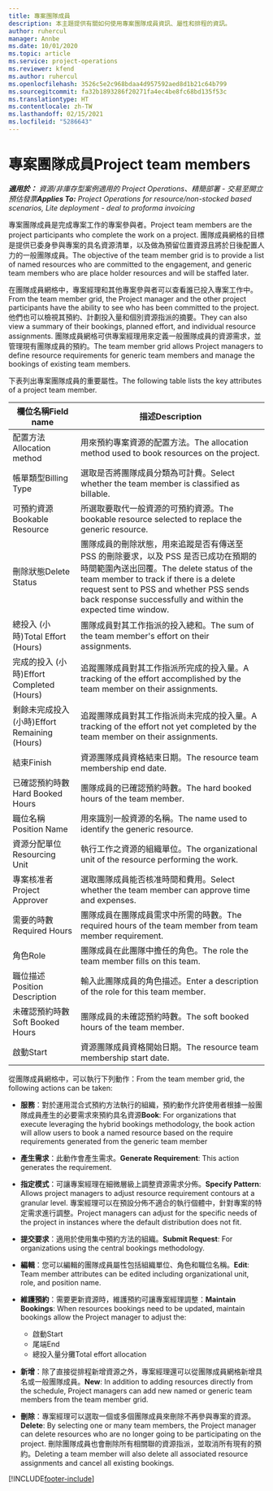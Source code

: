 ```yaml
---
title: 專案團隊成員
description: 本主題提供有關如何使用專案團隊成員資訊、屬性和排程的資訊。
author: ruhercul
manager: Annbe
ms.date: 10/01/2020
ms.topic: article
ms.service: project-operations
ms.reviewer: kfend
ms.author: ruhercul
ms.openlocfilehash: 3526c5e2c968bdaa4d957592aed8d1b21c64b799
ms.sourcegitcommit: fa32b1893286f20271fa4ec4be8fc68bd135f53c
ms.translationtype: HT
ms.contentlocale: zh-TW
ms.lasthandoff: 02/15/2021
ms.locfileid: "5286643"
---
```

# <a name="project-team-members"></a><span data-ttu-id="78b46-103">專案團隊成員</span><span class="sxs-lookup"><span data-stu-id="78b46-103">Project team members</span></span>

<span data-ttu-id="78b46-104">_**適用於：** 資源/非庫存型案例適用的 Project Operations、精簡部署 - 交易至開立預估發票_</span><span class="sxs-lookup"><span data-stu-id="78b46-104">_**Applies To:** Project Operations for resource/non-stocked based scenarios, Lite deployment - deal to proforma invoicing_</span></span>

<span data-ttu-id="78b46-105">專案團隊成員是完成專案工作的專案參與者。</span><span class="sxs-lookup"><span data-stu-id="78b46-105">Project team members are the project participants who complete the work on a project.</span></span> <span data-ttu-id="78b46-106">團隊成員網格的目標是提供已委身參與專案的具名資源清單，以及做為預留位置資源且將於日後配置人力的一般團隊成員。</span><span class="sxs-lookup"><span data-stu-id="78b46-106">The objective of the team member grid is to provide a list of named resources who are committed to the engagement, and generic team members who are place holder resources and will be staffed later.</span></span>

<span data-ttu-id="78b46-107">在團隊成員網格中，專案經理和其他專案參與者可以查看誰已投入專案工作中。</span><span class="sxs-lookup"><span data-stu-id="78b46-107">From the team member grid, the Project manager and the other project participants have the ability to see who has been committed to the project.</span></span> <span data-ttu-id="78b46-108">他們也可以檢視其預約、計劃投入量和個別資源指派的摘要。</span><span class="sxs-lookup"><span data-stu-id="78b46-108">They can also view a summary of their bookings, planned effort, and individual resource assignments.</span></span> <span data-ttu-id="78b46-109">團隊成員網格可供專案經理用來定義一般團隊成員的資源需求，並管理現有團隊成員的預約。</span><span class="sxs-lookup"><span data-stu-id="78b46-109">The team member grid allows Project managers to define resource requirements for generic team members and manage the bookings of existing team members.</span></span>

<span data-ttu-id="78b46-110">下表列出專案團隊成員的重要屬性。</span><span class="sxs-lookup"><span data-stu-id="78b46-110">The following table lists the key attributes of a project team member.</span></span>

| <span data-ttu-id="78b46-111">欄位名稱</span><span class="sxs-lookup"><span data-stu-id="78b46-111">Field name</span></span>          | <span data-ttu-id="78b46-112">描述</span><span class="sxs-lookup"><span data-stu-id="78b46-112">Description</span></span>                                                                                                                                                                  |
|--------------------------|-----------------------------------------------------------------------------------------------------------------------------------------------------------------------------------|
| <span data-ttu-id="78b46-113">配置方法</span><span class="sxs-lookup"><span data-stu-id="78b46-113">Allocation method</span></span>        | <span data-ttu-id="78b46-114">用來預約專案資源的配置方法。</span><span class="sxs-lookup"><span data-stu-id="78b46-114">The allocation method used to book resources on the project.</span></span>                                                                         |
| <span data-ttu-id="78b46-115">帳單類型</span><span class="sxs-lookup"><span data-stu-id="78b46-115">Billing Type</span></span>             | <span data-ttu-id="78b46-116">選取是否將團隊成員分類為可計費。</span><span class="sxs-lookup"><span data-stu-id="78b46-116">Select whether the team member is classified as billable.</span></span>                                                                                                                                       |
| <span data-ttu-id="78b46-117">可預約資源</span><span class="sxs-lookup"><span data-stu-id="78b46-117">Bookable Resource</span></span>        | <span data-ttu-id="78b46-118">所選取要取代一般資源的可預約資源。</span><span class="sxs-lookup"><span data-stu-id="78b46-118">The bookable resource selected to replace the generic resource.</span></span>                                                                                                                   |
| <span data-ttu-id="78b46-119">刪除狀態</span><span class="sxs-lookup"><span data-stu-id="78b46-119">Delete Status</span></span>            | <span data-ttu-id="78b46-120">團隊成員的刪除狀態，用來追蹤是否有傳送至 PSS 的刪除要求，以及 PSS 是否已成功在預期的時間範圍內送出回覆。</span><span class="sxs-lookup"><span data-stu-id="78b46-120">The delete status of the team member to track if there is a delete request sent to PSS and whether PSS sends back response successfully and within the expected time window.</span></span> |
| <span data-ttu-id="78b46-121">總投入 (小時)</span><span class="sxs-lookup"><span data-stu-id="78b46-121">Total Effort (Hours)</span></span>     | <span data-ttu-id="78b46-122">團隊成員對其工作指派的投入總和。</span><span class="sxs-lookup"><span data-stu-id="78b46-122">The sum of the team member's effort on their assignments.</span></span>                                                                                                                         |
| <span data-ttu-id="78b46-123">完成的投入 (小時)</span><span class="sxs-lookup"><span data-stu-id="78b46-123">Effort Completed (Hours)</span></span> | <span data-ttu-id="78b46-124">追蹤團隊成員對其工作指派所完成的投入量。</span><span class="sxs-lookup"><span data-stu-id="78b46-124">A tracking of the effort accomplished by the team member on their assignments.</span></span>                                                                                           |
| <span data-ttu-id="78b46-125">剩餘未完成投入 (小時)</span><span class="sxs-lookup"><span data-stu-id="78b46-125">Effort Remaining (Hours)</span></span> | <span data-ttu-id="78b46-126">追蹤團隊成員對其工作指派尚未完成的投入量。</span><span class="sxs-lookup"><span data-stu-id="78b46-126">A tracking of the effort not yet completed by the team member on their assignments.</span></span>                                                                                    |
| <span data-ttu-id="78b46-127">結束</span><span class="sxs-lookup"><span data-stu-id="78b46-127">Finish</span></span>                   | <span data-ttu-id="78b46-128">資源團隊成員資格結束日期。</span><span class="sxs-lookup"><span data-stu-id="78b46-128">The resource team membership end date.</span></span>                                                                                                                                            |
| <span data-ttu-id="78b46-129">已確認預約時數</span><span class="sxs-lookup"><span data-stu-id="78b46-129">Hard Booked Hours</span></span>        | <span data-ttu-id="78b46-130">團隊成員的已確認預約時數。</span><span class="sxs-lookup"><span data-stu-id="78b46-130">The hard booked hours of the team member.</span></span>                                                                                                                                                                |
| <span data-ttu-id="78b46-131">職位名稱</span><span class="sxs-lookup"><span data-stu-id="78b46-131">Position Name</span></span>            | <span data-ttu-id="78b46-132">用來識別一般資源的名稱。</span><span class="sxs-lookup"><span data-stu-id="78b46-132">The name used to identify the generic resource.</span></span>                                                                                                                                   |
| <span data-ttu-id="78b46-133">資源分配單位</span><span class="sxs-lookup"><span data-stu-id="78b46-133">Resourcing Unit</span></span>          | <span data-ttu-id="78b46-134">執行工作之資源的組織單位。</span><span class="sxs-lookup"><span data-stu-id="78b46-134">The organizational unit of the resource performing the work.</span></span>                                                                                                                      |
| <span data-ttu-id="78b46-135">專案核准者</span><span class="sxs-lookup"><span data-stu-id="78b46-135">Project Approver</span></span>         | <span data-ttu-id="78b46-136">選取團隊成員能否核准時間和費用。</span><span class="sxs-lookup"><span data-stu-id="78b46-136">Select whether the team member can approve time and expenses.</span></span>                                                                                                                     |
| <span data-ttu-id="78b46-137">需要的時數</span><span class="sxs-lookup"><span data-stu-id="78b46-137">Required Hours</span></span>           | <span data-ttu-id="78b46-138">團隊成員在團隊成員需求中所需的時數。</span><span class="sxs-lookup"><span data-stu-id="78b46-138">The required hours of the team member from team member requirement.</span></span>                                                                                                                       |
| <span data-ttu-id="78b46-139">角色</span><span class="sxs-lookup"><span data-stu-id="78b46-139">Role</span></span>                     | <span data-ttu-id="78b46-140">團隊成員在此團隊中擔任的角色。</span><span class="sxs-lookup"><span data-stu-id="78b46-140">The role the team member fills on this team.</span></span>                                                                                                                                |
| <span data-ttu-id="78b46-141">職位描述</span><span class="sxs-lookup"><span data-stu-id="78b46-141">Position Description</span></span>     | <span data-ttu-id="78b46-142">輸入此團隊成員的角色描述。</span><span class="sxs-lookup"><span data-stu-id="78b46-142">Enter a description of the role for this team member.</span></span>                                                                                                                             |
| <span data-ttu-id="78b46-143">未確認預約時數</span><span class="sxs-lookup"><span data-stu-id="78b46-143">Soft Booked Hours</span></span>        | <span data-ttu-id="78b46-144">團隊成員的未確認預約時數。</span><span class="sxs-lookup"><span data-stu-id="78b46-144">The soft booked hours of the team member.</span></span>                                                                                                                                                                 |
| <span data-ttu-id="78b46-145">啟動</span><span class="sxs-lookup"><span data-stu-id="78b46-145">Start</span></span>                    | <span data-ttu-id="78b46-146">資源團隊成員資格開始日期。</span><span class="sxs-lookup"><span data-stu-id="78b46-146">The resource team membership start date.</span></span>                                                                                                                                          |

<span data-ttu-id="78b46-147">從團隊成員網格中，可以執行下列動作：</span><span class="sxs-lookup"><span data-stu-id="78b46-147">From the team member grid, the following actions can be taken:</span></span>

- <span data-ttu-id="78b46-148">**服務**：對於運用混合式預約方法執行的組織，預約動作允許使用者根據一般團隊成員產生的必要需求來預約具名資源</span><span class="sxs-lookup"><span data-stu-id="78b46-148">**Book**: For organizations that execute leveraging the hybrid bookings methodology, the book action will allow users to book a named resource based on the require requirements generated from the generic team member</span></span>
- <span data-ttu-id="78b46-149">**產生需求**：此動作會產生需求。</span><span class="sxs-lookup"><span data-stu-id="78b46-149">**Generate Requirement**: This action generates the requirement.</span></span>
- <span data-ttu-id="78b46-150">**指定模式**：可讓專案經理在細微層級上調整資源需求分佈。</span><span class="sxs-lookup"><span data-stu-id="78b46-150">**Specify Pattern**: Allows project managers to adjust resource requirement contours at a granular level.</span></span> <span data-ttu-id="78b46-151">專案經理可以在預設分佈不適合的執行個體中，針對專案的特定需求進行調整。</span><span class="sxs-lookup"><span data-stu-id="78b46-151">Project managers can adjust for the specific needs of the project in instances where the default distribution does not fit.</span></span>
- <span data-ttu-id="78b46-152">**提交要求**：適用於使用集中預約方法的組織。</span><span class="sxs-lookup"><span data-stu-id="78b46-152">**Submit Request**: For organizations using the central bookings methodology.</span></span>
- <span data-ttu-id="78b46-153">**編輯**：您可以編輯的團隊成員屬性包括組織單位、角色和職位名稱。</span><span class="sxs-lookup"><span data-stu-id="78b46-153">**Edit**: Team member attributes can be edited including organizational unit, role, and position name.</span></span>
- <span data-ttu-id="78b46-154">**維護預約**：需要更新資源時，維護預約可讓專案經理調整：</span><span class="sxs-lookup"><span data-stu-id="78b46-154">**Maintain Bookings**: When resources bookings need to be updated, maintain bookings allow the Project manager to adjust the:</span></span>

    - <span data-ttu-id="78b46-155">啟動</span><span class="sxs-lookup"><span data-stu-id="78b46-155">Start</span></span>
    - <span data-ttu-id="78b46-156">尾端</span><span class="sxs-lookup"><span data-stu-id="78b46-156">End</span></span>
    - <span data-ttu-id="78b46-157">總投入量分攤</span><span class="sxs-lookup"><span data-stu-id="78b46-157">Total effort allocation</span></span>

- <span data-ttu-id="78b46-158">**新增**：除了直接從排程新增資源之外，專案經理還可以從團隊成員網格新增具名或一般團隊成員。</span><span class="sxs-lookup"><span data-stu-id="78b46-158">**New**: In addition to adding resources directly from the schedule, Project managers can add new named or generic team members from the team member grid.</span></span>
- <span data-ttu-id="78b46-159">**刪除**：專案經理可以選取一個或多個團隊成員來刪除不再參與專案的資源。</span><span class="sxs-lookup"><span data-stu-id="78b46-159">**Delete**: By selecting one or many team members, the Project manager can delete resources who are no longer going to be participating on the project.</span></span> <span data-ttu-id="78b46-160">刪除團隊成員也會刪除所有相關聯的資源指派，並取消所有現有的預約。</span><span class="sxs-lookup"><span data-stu-id="78b46-160">Deleting a team member will also delete all associated resource assignments and  cancel all existing bookings.</span></span>


[!INCLUDE[footer-include](../includes/footer-banner.md)]